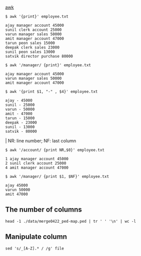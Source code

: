 

[awk](https://www.geeksforgeeks.org/awk-command-unixlinux-examples/)



```
$ awk '{print}' employee.txt

ajay manager account 45000
sunil clerk account 25000
varun manager sales 50000
amit manager account 47000
tarun peon sales 15000
deepak clerk sales 23000
sunil peon sales 13000
satvik director purchase 80000 
```

```
$ awk '/manager/ {print}' employee.txt 

ajay manager account 45000
varun manager sales 50000
amit manager account 47000
```

```
$ awk '{print $1, "-" , $4}' employee.txt

ajay - 45000
sunil - 25000
varun - 50000
amit - 47000
tarun - 15000
deepak - 23000
sunil - 13000
satvik - 80000
```


| NR: line number; NF: last column

```
$ awk '/account/ {print NR,$0}' employee.txt

1 ajay manager account 45000
2 sunil clerk account 25000
4 amit manager account 47000
```

```
$ awk '/manager/ {print $1, $NF}' employee.txt

ajay 45000
varun 50000
amit 47000
```






## The number of columns

``` head -1 ./data/merge0422_ped-map.ped | tr ' ' '\n' | wc -l ```




## Manipulate column

``` sed 's/_[A-Z].* / /g' file ```


